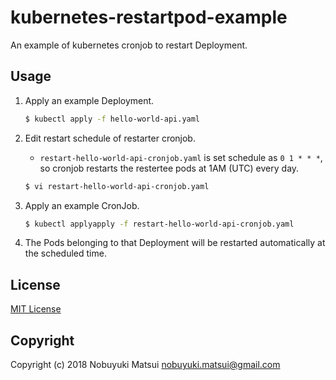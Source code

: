 # kubernetes-restartpod-example
An example of kubernetes cronjob to restart Deployment.

## Usage
1. Apply an example Deployment.

    ```bash
    $ kubectl apply -f hello-world-api.yaml
    ```
1. Edit restart schedule of restarter cronjob.
    * `restart-hello-world-api-cronjob.yaml` is set schedule as `0 1 * * *`, so cronjob restarts the restertee pods at 1AM (UTC) every day.

    ```bash
    $ vi restart-hello-world-api-cronjob.yaml
    ```
1. Apply an example CronJob.

    ```bash
    $ kubectl applyapply -f restart-hello-world-api-cronjob.yaml
    ```
1. The Pods belonging to that Deployment will be restarted automatically at the scheduled time.

## License

[MIT License](/LICENSE)

## Copyright
Copyright (c) 2018 Nobuyuki Matsui <nobuyuki.matsui@gmail.com>
